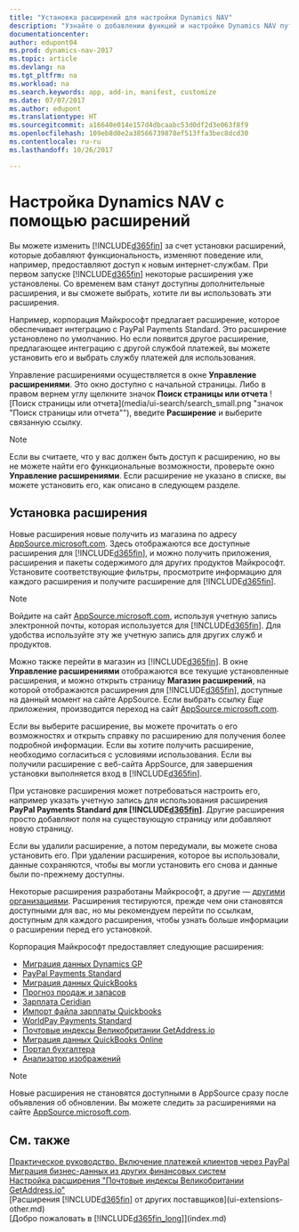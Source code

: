 ```yaml
---
title: "Установка расширений для настройки Dynamics NAV"
description: "Узнайте о добавлении функций и настройке Dynamics NAV путем установки расширений."
documentationcenter: 
author: edupont04
ms.prod: dynamics-nav-2017
ms.topic: article
ms.devlang: na
ms.tgt_pltfrm: na
ms.workload: na
ms.search.keywords: app, add-in, manifest, customize
ms.date: 07/07/2017
ms.author: edupont
ms.translationtype: HT
ms.sourcegitcommit: a16640e014e157d4dbcaabc53d0df2d3e063f8f9
ms.openlocfilehash: 109eb8d0e2a38566739878ef513ffa3bec8dcd30
ms.contentlocale: ru-ru
ms.lasthandoff: 10/26/2017

---
```

# <a name="customizing-dynamics-nav-using-extensions"></a>Настройка Dynamics NAV с помощью расширений
Вы можете изменить [!INCLUDE[d365fin](includes/d365fin_md.md)] за счет установки расширений, которые добавляют функциональность, изменяют поведение или, например, предоставляют доступ к новым интернет-службам.
При первом запуске [!INCLUDE[d365fin](includes/d365fin_md.md)] некоторые расширения уже установлены. Со временем вам станут доступны дополнительные расширения, и вы сможете выбрать, хотите ли вы использовать эти расширения.

Например, корпорация Майкрософт предлагает расширение, которое обеспечивает интеграцию с PayPal Payments Standard. Это расширение установлено по умолчанию.
Но если появится другое расширение, предлагающее интеграцию с другой службой платежей, вы можете установить его и выбрать службу платежей для использования.  

Управление расширениями осуществляется в окне **Управление расширениями**. Это окно доступно с начальной страницы. Либо в правом вернем углу щелкните значок **Поиск страницы или отчета** ![Поиск страницы или отчета](media/ui-search/search_small.png "значок "Поиск страницы или отчета""), введите **Расширение** и выберите связанную ссылку.  

> [!NOTE]  
>   Если вы считаете, что у вас должен быть доступ к расширению, но вы не можете найти его функциональные возможности, проверьте окно **Управление расширениями**. Если расширение не указано в списке, вы можете установить его, как описано в следующем разделе.  

## <a name="installing-an-extension"></a>Установка расширения
Новые расширения новые получить из магазина по адресу [AppSource.microsoft.com](https://appsource.microsoft.com/en-us/marketplace/apps?product=dynamics-365%3Bdynamics-365-for-financials&page=1). Здесь отображаются все доступные расширения для [!INCLUDE[d365fin](includes/d365fin_md.md)], и можно получить приложения, расширения и пакеты содержимого для других продуктов Майкрософт. Установите соответствующие фильтры, просмотрите информацию для каждого расширения и получите расширение для [!INCLUDE[d365fin](includes/d365fin_md.md)].  
> [!NOTE]  
>   Войдите на сайт [AppSource.microsoft.com](https://appsource.microsoft.com/), используя учетную запись электронной почты, которая используется для [!INCLUDE[d365fin](includes/d365fin_md.md)]. Для удобства используйте эту же учетную запись для других служб и продуктов.  

Можно также перейти в магазин из [!INCLUDE[d365fin](includes/d365fin_md.md)]. В окне **Управление расширениями** отображаются все текущие установленные расширения, и можно открыть страницу **Магазин расширений**, на которой отображаются расширения для [!INCLUDE[d365fin](includes/d365fin_md.md)], доступные на данный момент на сайте AppSource. Если выбрать ссылку *Еще приложения*, производится переход на сайт [AppSource.microsoft.com](https://appsource.microsoft.com/en-us/marketplace/apps?product=dynamics-365%3Bdynamics-365-for-financials&page=1).  

Если вы выберите расширение, вы можете прочитать о его возможностях и открыть справку по расширению для получения более подробной информации. Если вы хотите получить расширение, необходимо согласиться с условиями использования. Если вы получили расширение с веб-сайта AppSource, для завершения установки выполняется вход в [!INCLUDE[d365fin](includes/d365fin_md.md)].  

При установке расширения может потребоваться настроить его, например указать учетную запись для использования расширения **PayPal Payments Standard для [!INCLUDE[d365fin](includes/d365fin_md.md)]**.
Другие расширения просто добавляют поля на существующую страницу или добавляют новую страницу.   

Если вы удалили расширение, а потом передумали, вы можете снова установить его. При удалении расширения, которое вы использовали, данные сохраняются, чтобы вы могли установить его снова и данные были по-прежнему доступны.  

Некоторые расширения разработаны Майкрософт, а другие — [другими организациями](ui-extensions-other.md). Расширения тестируются, прежде чем они становятся доступными для вас, но мы рекомендуем перейти по ссылкам, доступным для каждого расширения, чтобы узнать больше информации о расширении перед его установкой.  

Корпорация Майкрософт предоставляет следующие расширения:  

* [Миграция данных Dynamics GP](ui-extensions-dynamicsgp-data-migration.md)  
* [PayPal Payments Standard](ui-extensions-paypal-payments-standard.md)  
* [Миграция данных QuickBooks](ui-extensions-quickbooks-data-migration.md)  
* [Прогноз продаж и запасов](ui-extensions-sales-forecast.md)  
* [Зарплата Ceridian](ui-extensions-ceridian-payroll.md)  
* [Импорт файла зарплаты Quickbooks](ui-extensions-quickbooks-payroll.md)  
* [WorldPay Payments Standard](ui-extensions-worldpay-payments-standard.md)
* [Почтовые индексы Великобритании GetAddress.io](ui-extensions-getaddressio.md)
* [Миграция данных QuickBooks Online](ui-extensions-quickbooks-online-data-migration.md)
* [Портал бухгалтера](ui-extensions-accountant-portal.md)  
* [Анализатор изображений](ui-extensions-image-analyzer.md)

> [!NOTE]  
>  Новые расширения не становятся доступными в AppSource сразу после объявления об обновлении. Вы можете следить за расширениями на сайте [AppSource.microsoft.com](https://appsource.microsoft.com/en-us/marketplace/apps?product=dynamics-365%3Bdynamics-365-for-financials&page=1).

## <a name="see-also"></a>См. также
[Практическое руководство. Включение платежей клиентов через PayPal](sales-how-enable-payment-service-extensions.md)  
[Миграция бизнес-данных из других финансовых систем](upload-data.md)  
[Настройка расширения "Почтовые индексы Великобритании GetAddress.io"](LocalFunctionality/UnitedKingdom/uk-setup-postal-code-service.md)  
[Расширения [!INCLUDE[d365fin](includes/d365fin_md.md)] от других поставщиков](ui-extensions-other.md)  
[Добро пожаловать в [!INCLUDE[d365fin_long](includes/d365fin_long_md.md)]](index.md)  

##

